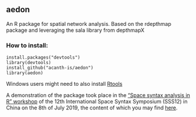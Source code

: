 ## aedon
An R package for spatial network analysis. Based on the rdepthmap package and leveraging the sala library from depthmapX

### How to install:
```
install.packages("devtools")
library(devtools)
install_github("acanth-is/aedon")
library(aedon)
```
Windows users might need to also install [Rtools](https://cran.r-project.org/bin/windows/Rtools/)

A demonstration of the package took place in the [“Space syntax analysis in R” workshop](http://www.12sssbeijing.com/proceeding/) of the 12th International Space Syntax Symposium (SSS12) in China on the 8th of July 2019, the content of which you may find [here](https://github.com/orange-vertex/12_sss_workshop).

